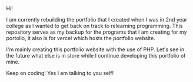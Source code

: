 Hi! 

I am currently rebuilding the portfolio that I created when I was in 2nd year college as I wanted to get back on track to relearning programming.
This repository serves as my backup for the programs that I am creating for my portolio, it also is for vercel which hosts the portfolio website.

I'm mainly creating this portfolio website with the use of PHP. Let's see in the future what else is in store while I continue developing this portfolio
of mine.

Keep on coding! Yes I am talking to you self!

